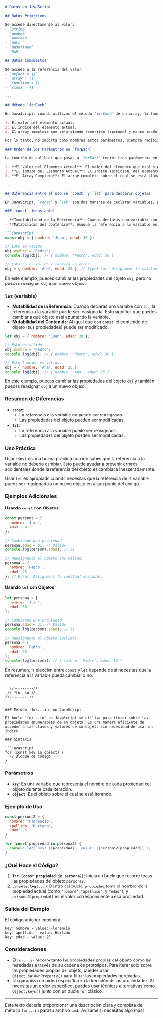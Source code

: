 ```markdown
# Datos en JavaScript

## Datos Primitivos

Se accede directamente al valor:
- `string`
- `number`
- `boolean`
- `null`
- `undefined`
- `NaN`

## Datos Compuestos

Se accede a la referencia del valor:
- `object = {}`
- `array = []`
- `function = ()`
- `class = {}`

---

## Método `forEach`

En JavaScript, cuando utilizas el método `forEach` de un array, la función de callback que pasas recibe automáticamente los argumentos en un orden específico, definido por el lenguaje. Este orden es:

1. El valor del elemento actual.
2. El índice del elemento actual.
3. El array completo que está siendo recorrido (opcional y menos usado).

Por lo tanto, no importa cómo nombres estos parámetros, siempre recibirán los valores en este orden.

### Orden de los Parámetros en `forEach`

La función de callback que pasas a `forEach` recibe tres parámetros en el siguiente orden:

1. **El Valor del Elemento Actual**: El valor del elemento que está siendo procesado en el array.
2. **El Índice del Elemento Actual**: El índice (posición) del elemento actual en el array.
3. **El Array Completo**: El array completo sobre el cual se está llamando `forEach`.

---

## Diferencia entre el uso de `const` y `let` para declarar objetos

En JavaScript, `const` y `let` son dos maneras de declarar variables, pero tienen diferencias importantes en cuanto a su comportamiento, especialmente cuando se trata de objetos.

### `const` (constante)

- **Inmutabilidad de la Referencia**: Cuando declaras una variable con `const`, la referencia a la variable no puede ser reasignada. Esto significa que no puedes cambiar a qué objeto está apuntando la variable una vez que ha sido asignada.
- **Mutabilidad del Contenido**: Aunque la referencia a la variable es constante, el contenido del objeto (sus propiedades) puede ser modificado.

```javascript
const obj = { nombre: 'Juan', edad: 30 };

// Esto es válido
obj.nombre = 'Pedro';
console.log(obj); // { nombre: 'Pedro', edad: 30 }

// Esto no es válido y lanzará un error
obj = { nombre: 'Ana', edad: 25 }; // TypeError: Assignment to constant variable.
```

En este ejemplo, puedes cambiar las propiedades del objeto `obj`, pero no puedes reasignar `obj` a un nuevo objeto.

### `let` (variable)

- **Mutabilidad de la Referencia**: Cuando declaras una variable con `let`, la referencia a la variable puede ser reasignada. Esto significa que puedes cambiar a qué objeto está apuntando la variable.
- **Mutabilidad del Contenido**: Al igual que con `const`, el contenido del objeto (sus propiedades) puede ser modificado.

```javascript
let obj = { nombre: 'Juan', edad: 30 };

// Esto es válido
obj.nombre = 'Pedro';
console.log(obj); // { nombre: 'Pedro', edad: 30 }

// Esto también es válido
obj = { nombre: 'Ana', edad: 25 };
console.log(obj); // { nombre: 'Ana', edad: 25 }
```

En este ejemplo, puedes cambiar las propiedades del objeto `obj` y también puedes reasignar `obj` a un nuevo objeto.

### Resumen de Diferencias

- **`const`**:
  - La referencia a la variable no puede ser reasignada.
  - Las propiedades del objeto pueden ser modificadas.
- **`let`**:
  - La referencia a la variable puede ser reasignada.
  - Las propiedades del objeto pueden ser modificadas.

### Uso Práctico

Usar `const` es una buena práctica cuando sabes que la referencia a la variable no debería cambiar. Esto puede ayudar a prevenir errores accidentales donde la referencia del objeto es cambiada inesperadamente.

Usar `let` es apropiado cuando necesitas que la referencia de la variable pueda ser reasignada a un nuevo objeto en algún punto del código.

### Ejemplos Adicionales

#### Usando `const` con Objetos

```javascript
const persona = {
  nombre: 'Juan',
  edad: 30
};

// Cambiando una propiedad
persona.edad = 31; // Válido
console.log(persona.edad); // 31

// Reasignando el objeto (no válido)
persona = {
  nombre: 'Pedro',
  edad: 25
}; // Error: Assignment to constant variable.
```

#### Usando `let` con Objetos

```javascript
let persona = {
  nombre: 'Juan',
  edad: 30
};

// Cambiando una propiedad
persona.edad = 31; // Válido
console.log(persona.edad); // 31

// Reasignando el objeto (válido)
persona = {
  nombre: 'Pedro',
  edad: 25
};
console.log(persona); // { nombre: 'Pedro', edad: 25 }
```

En resumen, la elección entre `const` y `let` depende de si necesitas que 
la referencia a la variable pueda cambiar o no.
```

  //---------//
 // *for in //
//---------//


### Método `for...in` en JavaScript 

El bucle `for...in` en JavaScript se utiliza para iterar sobre las propiedades enumerables de un objeto. Es una manera eficiente de acceder a las claves y valores de un objeto sin necesidad de usar un índice.

### Sintaxis

```javascript
for (const key in object) {
  // Bloque de código
}
```

### Parámetros

- **`key`**: Es una variable que representa el nombre de cada propiedad del objeto durante cada iteración.
- **`object`**: Es el objeto sobre el cual se está iterando.

### Ejemplo de Uso

```javascript
const persona2 = {
  nombre: "Florencio",
  apellido: "Hurtado",
  edad: 25
}

for (const propiedad in persona2) {
  console.log(`key: ${propiedad} - value: ${persona2[propiedad]}`);
}
```

### ¿Qué Hace el Código?

1. **`for (const propiedad in persona2)`**: Inicia un bucle que recorre todas las propiedades del objeto `persona2`.
2. **`console.log(...)`**: Dentro del bucle, `propiedad` toma el nombre de la propiedad actual (como `"nombre"`, `"apellido"`, y `"edad"`), y `persona2[propiedad]` es el valor correspondiente a esa propiedad.

### Salida del Ejemplo

El código anterior imprimirá:

```
key: nombre - value: Florencio
key: apellido - value: Hurtado
key: edad - value: 25
```

### Consideraciones

- El `for...in` recorre tanto las propiedades propias del objeto como las heredadas a través de su cadena de prototipos. Para iterar solo sobre las propiedades propias del objeto, puedes usar `Object.hasOwnProperty()` para filtrar las propiedades heredadas.
- No garantiza un orden específico en la iteración de las propiedades. Si necesitas un orden específico, puedes usar técnicas alternativas como `Object.keys()` junto con un bucle `for` clásico.

---

Este texto debería proporcionar una descripción clara y completa del método `for...in` para tu archivo `.md`. ¡Avísame si necesitas algo más!


